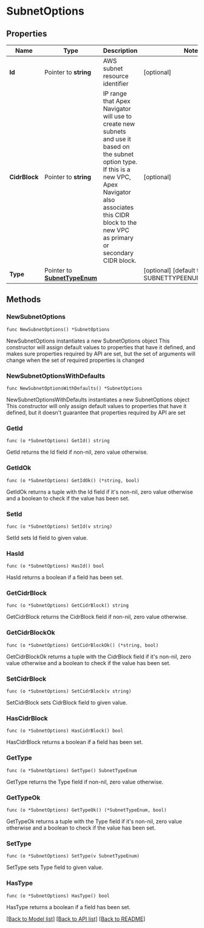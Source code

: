 # SubnetOptions

## Properties

Name | Type | Description | Notes
------------ | ------------- | ------------- | -------------
**Id** | Pointer to **string** | AWS subnet resource identifier | [optional] 
**CidrBlock** | Pointer to **string** | IP range that Apex Navigator will use to create new subnets and use it based on the  subnet option type.  If this is a new VPC, Apex Navigator also associates this CIDR block to the new VPC as primary or secondary  CIDR block.  | [optional] 
**Type** | Pointer to [**SubnetTypeEnum**](SubnetTypeEnum.md) |  | [optional] [default to SUBNETTYPEENUM_UNDEFINED]

## Methods

### NewSubnetOptions

`func NewSubnetOptions() *SubnetOptions`

NewSubnetOptions instantiates a new SubnetOptions object
This constructor will assign default values to properties that have it defined,
and makes sure properties required by API are set, but the set of arguments
will change when the set of required properties is changed

### NewSubnetOptionsWithDefaults

`func NewSubnetOptionsWithDefaults() *SubnetOptions`

NewSubnetOptionsWithDefaults instantiates a new SubnetOptions object
This constructor will only assign default values to properties that have it defined,
but it doesn't guarantee that properties required by API are set

### GetId

`func (o *SubnetOptions) GetId() string`

GetId returns the Id field if non-nil, zero value otherwise.

### GetIdOk

`func (o *SubnetOptions) GetIdOk() (*string, bool)`

GetIdOk returns a tuple with the Id field if it's non-nil, zero value otherwise
and a boolean to check if the value has been set.

### SetId

`func (o *SubnetOptions) SetId(v string)`

SetId sets Id field to given value.

### HasId

`func (o *SubnetOptions) HasId() bool`

HasId returns a boolean if a field has been set.

### GetCidrBlock

`func (o *SubnetOptions) GetCidrBlock() string`

GetCidrBlock returns the CidrBlock field if non-nil, zero value otherwise.

### GetCidrBlockOk

`func (o *SubnetOptions) GetCidrBlockOk() (*string, bool)`

GetCidrBlockOk returns a tuple with the CidrBlock field if it's non-nil, zero value otherwise
and a boolean to check if the value has been set.

### SetCidrBlock

`func (o *SubnetOptions) SetCidrBlock(v string)`

SetCidrBlock sets CidrBlock field to given value.

### HasCidrBlock

`func (o *SubnetOptions) HasCidrBlock() bool`

HasCidrBlock returns a boolean if a field has been set.

### GetType

`func (o *SubnetOptions) GetType() SubnetTypeEnum`

GetType returns the Type field if non-nil, zero value otherwise.

### GetTypeOk

`func (o *SubnetOptions) GetTypeOk() (*SubnetTypeEnum, bool)`

GetTypeOk returns a tuple with the Type field if it's non-nil, zero value otherwise
and a boolean to check if the value has been set.

### SetType

`func (o *SubnetOptions) SetType(v SubnetTypeEnum)`

SetType sets Type field to given value.

### HasType

`func (o *SubnetOptions) HasType() bool`

HasType returns a boolean if a field has been set.


[[Back to Model list]](../README.md#documentation-for-models) [[Back to API list]](../README.md#documentation-for-api-endpoints) [[Back to README]](../README.md)


